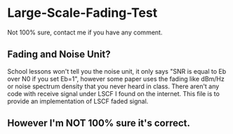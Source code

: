 # Large-Scale-Fading-Test
Not 100% sure, contact me if you have any comment.
## Fading and Noise Unit?
School lessons won't tell you the noise unit, it only says "SNR is equal to Eb over N0 if you set Eb=1", 
however some paper uses the fading like dBm/Hz or noise spectrum density that you never heard in class.
There aren't any code with receive signal under LSCF I found on the internet. 
This file is to provide an implementation of LSCF faded signal. 

## However I'm NOT 100% sure it's correct.
